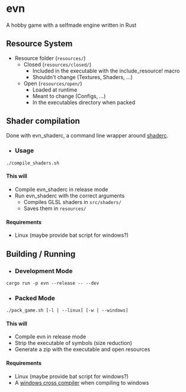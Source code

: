 # evn

A hobby game with a selfmade engine written in Rust

## Resource System

- Resource folder (`resources/`)
  - Closed (`resources/closed/`)
    - Included in the executable with the include_resource! macro
    - Shouldn't change (Textures, Shaders, ...)
  - Open (`resources/open/`)
    - Loaded at runtime
    - Meant to change (Configs, ...)
    - In the executables directory when packed

## Shader compilation

Done with evn_shaderc, a command line wrapper around [shaderc](https://github.com/google/shaderc-rs).

- ### Usage

`./compile_shaders.sh`

#### This will

- Compile evn_shaderc in release mode
- Run evn_shaderc with the correct arguments
  - Compiles GLSL shaders in `src/shaders/`
  - Saves them in `resources/`

#### Requirements

- Linux (maybe provide bat script for windows?)

## Building / Running

- ### Development Mode

`cargo run -p evn --release -- --dev`

- ### Packed Mode

`./pack_game.sh [-l | --linux] [-w | --windows]`

#### This will

- Compile evn in release mode
- Strip the executable of symbols (size reduction)
- Generate a zip with the executable and open resources

#### Requirements

- Linux (maybe provide bat script for windows?)
- A [windows cross compiler](https://github.com/japaric/rust-cross/blob/master/README.md) when compiling to windows
